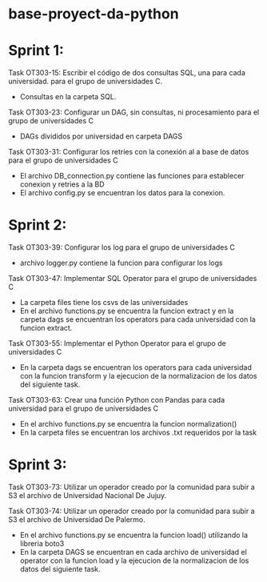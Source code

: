 # base-proyect-da-python

# Sprint 1:

Task OT303-15: Escribir el código de dos consultas SQL, una para cada universidad. para el grupo de universidades C.
* Consultas en la carpeta SQL.

Task OT303-23: Configurar un DAG, sin consultas, ni procesamiento para el grupo de universidades C
* DAGs divididos por universidad en carpeta DAGS

Task OT303-31: Configurar los retries con la conexión al a base de datos para el grupo de universidades C
* El archivo DB_connection.py contiene las funciones para establecer conexion y retries a la BD
* El archivo config.py se encuentran los datos para la conexion. 


# Sprint 2:

Task OT303-39: Configurar los log para el grupo de universidades C
* archivo logger.py contiene la funcion para configurar los logs

Task OT303-47: Implementar SQL Operator para el grupo de universidades C
* La carpeta files tiene los csvs de las universidades
* En el archivo functions.py se encuentra la funcion extract y en la carpeta dags se encuentran los operators para cada universidad con la funcion extract.

Task OT303-55: Implementar el Python Operator para el grupo de universidades C
* En la carpeta dags se encuentran los operators para cada universidad con la funcion transform y la ejecucion de la normalizacion de los datos del siguiente task.

Task OT303-63: Crear una función Python con Pandas para cada universidad para el grupo de universidades C
* En el archivo functions.py se encuentra la funcion normalization() 
* En la carpeta files se encuentran los archivos .txt requeridos por la task

# Sprint 3:

Task OT303-73: Utilizar un operador creado por la comunidad para subir a S3 el archivo de Universidad Nacional De Jujuy.

Task OT303-74: Utilizar un operador creado por la comunidad para subir a S3 el archivo de Universidad De Palermo.
* En el archivo functions.py se encuentra la funcion load() utilizando la libreria boto3 
* En la carpeta DAGS se encuentran en cada archivo de universidad el operator con la funcion load y la ejecucion de la normalizacion de los datos del siguiente task.

 


